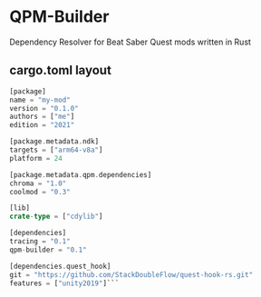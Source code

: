# QPM-Builder
Dependency Resolver for Beat Saber Quest mods written in Rust

## cargo.toml layout
```Rust
[package]
name = "my-mod"
version = "0.1.0"
authors = ["me"]
edition = "2021"

[package.metadata.ndk]
targets = ["arm64-v8a"]
platform = 24

[package.metadata.qpm.dependencies]
chroma = "1.0"
coolmod = "0.3"

[lib]
crate-type = ["cdylib"]

[dependencies]
tracing = "0.1"
qpm-builder = "0.1"

[dependencies.quest_hook]
git = "https://github.com/StackDoubleFlow/quest-hook-rs.git"
features = ["unity2019"]```
